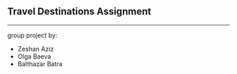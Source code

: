 ## Travel Destinations Assignment

---

group project by:

- Zeshan Aziz
- Olga Baeva
- Balthazar Batra
